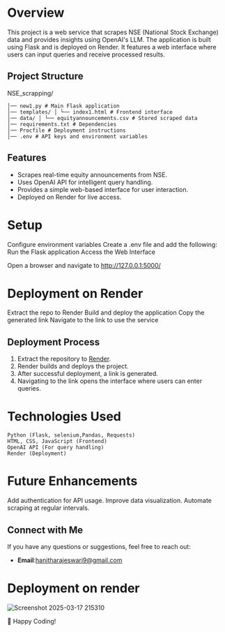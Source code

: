 # Overview

This project is a web service that scrapes NSE (National Stock Exchange) data and provides insights using OpenAI's LLM. The application is built using Flask and is deployed on Render. It features a web interface where users can input queries and receive processed results.

## Project Structure

NSE_scrapping/
```
│── new1.py # Main Flask application
│── templates/ │ └── index1.html # Frontend interface
│── data/ │ └── equityannouncements.csv # Stored scraped data
│── requirements.txt # Dependencies
│── Procfile # Deployment instructions
│── .env # API keys and environment variables
```

## Features

- Scrapes real-time equity announcements from NSE.
- Uses OpenAI API for intelligent query handling.
- Provides a simple web-based interface for user interaction.
- Deployed on Render for live access.

   
# Setup

Configure environment variables
Create a .env file and add the following:
Run the Flask application
Access the Web Interface

Open a browser and navigate to http://127.0.0.1:5000/

# Deployment on Render

Extract the repo to Render
Build and deploy the application
Copy the generated link
Navigate to the link to use the service

## Deployment Process

1. Extract the repository to [Render](https://render.com/).
2. Render builds and deploys the project.
3. After successful deployment, a link is generated.
4. Navigating to the link opens the interface where users can enter queries.

# Technologies Used
```
Python (Flask, selenium,Pandas, Requests)
HTML, CSS, JavaScript (Frontend)
OpenAI API (For query handling)
Render (Deployment)
```
# Future Enhancements
Add authentication for API usage.
Improve data visualization.
Automate scraping at regular intervals.

## Connect with Me

If you have any questions or suggestions, feel free to reach out:

- **Email**:hanitharajeswari9@gmail.com

# Deployment on render
![Screenshot 2025-03-17 215310](https://github.com/user-attachments/assets/41d24d17-092c-45f7-9e4a-c94cf24b2591)


🚀 Happy Coding!
